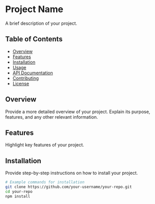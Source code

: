 # Project Name

A brief description of your project.

## Table of Contents

- [Overview](#overview)
- [Features](#features)
- [Installation](#installation)
- [Usage](#usage)
- [API Documentation](#api-documentation)
- [Contributing](#contributing)
- [License](#license)

## Overview

Provide a more detailed overview of your project. Explain its purpose, features, and any other relevant information.

## Features

Highlight key features of your project.

## Installation

Provide step-by-step instructions on how to install your project.

```bash
# Example commands for installation
git clone https://github.com/your-username/your-repo.git
cd your-repo
npm install
